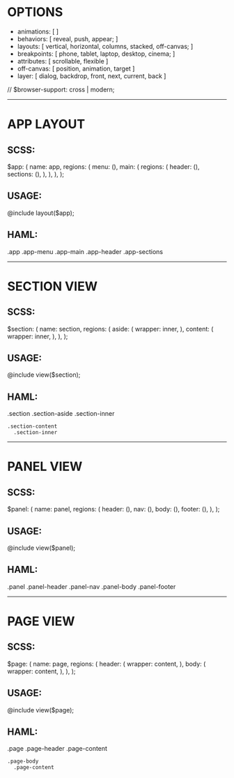 # OPTIONS

- animations:   [  ]
- behaviors:    [ reveal, push, appear; ]
- layouts:      [ vertical, horizontal, columns, stacked, off-canvas; ]
- breakpoints:  [ phone, tablet, laptop, desktop, cinema; ]
- attributes:   [ scrollable, flexible ]
- off-canvas:   [ position, animation, target ]
- layer:        [ dialog, backdrop, front, next, current, back ]

// $browser-support: cross | modern;

*******************************


# APP LAYOUT

## SCSS:
  $app: (
    name: app,
    regions: (
      menu: (),
      main: (
        regions: (
          header: (),
          sections: (),
        ),
      ),
    ),
  );

## USAGE:
  @include layout($app);

## HAML:
  .app
    .app-menu
    .app-main
      .app-header
      .app-sections


*******************************


# SECTION VIEW

## SCSS:
  $section: (
    name: section,
    regions: (
      aside: (
        wrapper: inner,
      ),
      content: (
        wrapper: inner,
      ),
    ),
  );

## USAGE:
  @include view($section);

## HAML:
  .section
    .section-aside
      .section-inner

    .section-content
      .section-inner


*******************************


# PANEL VIEW

## SCSS:
  $panel: (
    name: panel,
    regions: (
      header: (),
      nav: (),
      body: (),
      footer: (),
    ),
  );

## USAGE:
  @include view($panel);

## HAML:
  .panel
    .panel-header
    .panel-nav
    .panel-body
    .panel-footer


*******************************


# PAGE VIEW

## SCSS:
  $page: (
    name: page,
    regions: (
      header: (
        wrapper: content,
      ),
      body: (
        wrapper: content,
      ),
    ),
  );

## USAGE:
  @include view($page);

## HAML:
  .page
    .page-header
      .page-content

    .page-body
      .page-content
